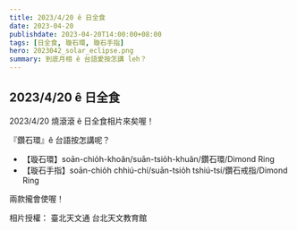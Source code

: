 ```yaml
---
title: 2023/4/20 ê 日全食
date: 2023-04-20
publishdate: 2023-04-20T14:00:00+08:00
tags: [日全食, 璇石環, 璇石手指]
hero: 2023042_solar_eclipse.png
summary: 到底月相 ê 台語愛按怎講 leh？
---
```


## 2023/4/20 ê 日全食
2023/4/20 燒滾滾 ê 日全食相片來矣喔！

『鑽石環』ê 台語按怎講呢？

- 【璇石環】soān-chio̍h-khoân/suān-tsio̍h-khuân/鑽石環/Dimond Ring
- 【璇石手指】soān-chio̍h chhiú-chí/suān-tsio̍h tshiú-tsí/鑽石戒指/Dimond Ring

兩款攏會使喔！


相片授權： 臺北天文通 台北天文教育館



